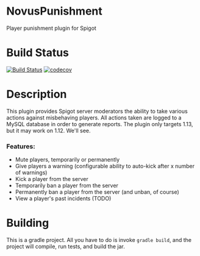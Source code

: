 # NovusPunishment
Player punishment plugin for Spigot

# Build Status
[![Build Status](https://ci.codemc.org/view/Author/job/EbonJaeger/job/NovusPunishment/badge/icon)](https://ci.codemc.org/view/Author/job/EbonJaeger/job/NovusPunishment/)
[![codecov](https://codecov.io/gh/EbonJaeger/NovusPunishment/branch/master/graph/badge.svg)](https://codecov.io/gh/EbonJaeger/NovusPunishment)

# Description
This plugin provides Spigot server moderators the ability to take various actions against misbehaving players. All actions taken are logged to a MySQL database in order to generate reports. The plugin only targets 1.13, but it may work on 1.12. We'll see.

### Features:
* Mute players, temporarily or permanently
* Give players a warning (configurable ability to auto-kick after x number of warnings)
* Kick a player from the server
* Temporarily ban a player from the server
* Permanently ban a player from the server (and unban, of course)
* View a player's past incidents (TODO)

# Building
This is a gradle project. All you have to do is invoke `gradle build`, and the project will compile, run tests, and build the jar.
